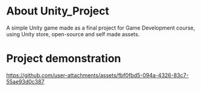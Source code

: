 # About Unity_Project
A simple Unity game made as a final project for Game Development course, using Unity store, open-source and self made assets.

# Project demonstration
https://github.com/user-attachments/assets/fbf0fbd5-094a-4326-83c7-55ae93d0c387
